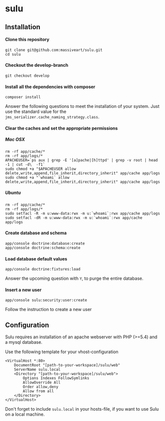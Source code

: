 sulu
====

## Installation

#### Clone this repository

```
git clone git@github.com:massiveart/sulu.git
cd sulu
```

#### Checkout the develop-branch

```
git checkout develop
```

#### Install all the dependencies with composer

```
composer install
```
Answer the following questions to meet the installation of your system. Just use the standard value for the `jms_serializer.cache_naming_strategy.class`.

#### Clear the caches and set the appropriate permissions

##### Mac OSX
```
rm -rf app/cache/*
rm -rf app/logs/*
APACHEUSER=`ps aux | grep -E '[a]pache|[h]ttpd' | grep -v root | head -1 | cut -d\  -f1`
sudo chmod +a "$APACHEUSER allow delete,write,append,file_inherit,directory_inherit" app/cache app/logs
sudo chmod +a "`whoami` allow delete,write,append,file_inherit,directory_inherit" app/cache app/logs
```

##### Ubuntu
```
rm -rf app/cache/*
rm -rf app/logs/*
sudo setfacl -R -m u:www-data:rwx -m u:`whoami`:rwx app/cache app/logs
sudo setfacl -dR -m u:www-data:rwx -m u:`whoami`:rwx app/cache app/logs
```

#### Create database and schema
```
app/console doctrine:database:create
app/console doctrine:schema:create
```

#### Load database default values
```
app/console doctrine:fixtures:load
```
Answer the upcoming question with `Y`, to purge the entire database.

#### Insert a new user
```
app/console sulu:security:user:create
```
Follow the instruction to create a new user

## Configuration
Sulu requires an installation of an apache webserver with PHP (>=5.4) and a mysql database. 

Use the following template for your vhost-configuration
```
<VirtualHost *:80>
    DocumentRoot "[path-to-your-workspace]/sulu/web"
    ServerName sulu.local
    <Directory "[path-to-your-workspace]/sulu/web">
        Options Indexes FollowSymlinks
        AllowOverride All
        Order allow,deny
        Allow from all
    </Directory>
</VirtualHost>
```

Don't forget to include `sulu.local` in your hosts-file, if you want to use Sulu on a local machine.
